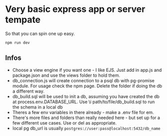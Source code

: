 # Very basic express app or server tempate

So that you can spin one up easy.

`npm run dev`

## Infos

* Choose a view engine if you want one - I like EJS. Just add in app.js and package.json and use the views folder to hold them.
* db_connection.js will create connection to a psql db with pg-promise module. For usage check the npm page. Delete the folder if doing the db a different way.
* db_build.sql will be used to init a db, assuming you have created the db at process.env.DATABASE_URL. Use \i path/to/file/db_build.sql to run the schema in a local db
* Theres a few env variables in there already - make a .env file for em.
* There's more files and folders than really needed here - but set up for a few different use cases. Use or del as appropriate.
* local pg db_url is usually `postgres://user:pass@localhost:5432/db_name`


